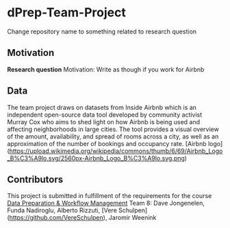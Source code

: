 # dPrep-Team-Project
Change repository name to something related to research question

## Motivation
__Research question__
Motivation: Write as though if you work for Airbnb

## Data
The team project draws on datasets from Inside Airbnb which is an independent open-source data tool developed by community activist Murray Cox who aims to shed light on how Airbnb is being used and affecting neighborhoods in large cities. The tool provides a visual overview of the amount, availability, and spread of rooms across a city, as well as an approximation of the number of bookings and occupancy rate.
[Airbnb logo] (https://upload.wikimedia.org/wikipedia/commons/thumb/6/69/Airbnb_Logo_B%C3%A9lo.svg/2560px-Airbnb_Logo_B%C3%A9lo.svg.png)

## Contributors
This project is submitted in fulfillment of the requirements for the course [Data Preparation & Workflow Management](https://dprep.hannesdatta.com/)
Team 8: Dave Jongenelen, Funda Nadiroglu, Alberto Rizzuti, [Vere Schulpen] (https://github.com/VereSchulpen), Jaromir Weenink
